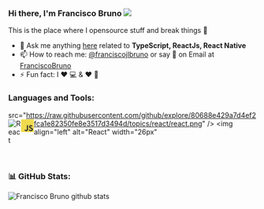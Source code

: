### Hi there, I'm Francisco Bruno <img src="https://media.giphy.com/media/hvRJCLFzcasrR4ia7z/giphy.gif" width="25px">

<!--
**lbfjo/lbfjo** is a ✨ _special_ ✨ repository because its `README.md` (this file) appears on your GitHub profile. -->

This is the place where I opensource stuff and break things 🤣


- 💬 Ask me anything [here](https://github.com/vibhorchaudhary/lbfjo/issues) related to <b> TypeScript, ReactJs, React Native </b>
- 📫 How to reach me: [@franciscojlbruno](https://www.linkedin.com/in/franciscojlbruno/) or say 👋 on Email at [FranciscoBruno](mailto:franciscojlbruno@gmail.com)
- ⚡ Fun fact: I ❤️ :computer: & ❤️ :rugby_football:

### Languages and Tools:
src="https://raw.githubusercontent.com/github/explore/80688e429a7d4ef2fca1e82350fe8e3517d3494d/topics/react/react.png" />
<img align="left" alt="React" width="26px" src="https://upload.wikimedia.org/wikipedia/commons/4/4c/Typescript_logo_2020.svg" />
<img align="left" alt="JavaScript" width="26px" src="https://raw.githubusercontent.com/github/explore/80688e429a7d4ef2fca1e82350fe8e3517d3494d/topics/javascript/javascript.png" />
<img align="left" alt="React" width="26px" 


<br />
<br />

### 📊 GitHub Stats:
![Francisco Bruno github stats](https://github-readme-stats.vercel.app/api?username=lbfjo&show_icons=true&theme=dracula&count_private=true&include_all_commits=true&hide=contribs,issues,stars)

